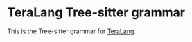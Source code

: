 # TeraLang Tree-sitter grammar

This is the Tree-sitter grammar for [TeraLang](https://github.com/tyler-Github/teralang).
